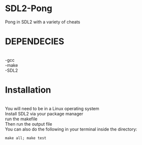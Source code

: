# SDL2-Pong
Pong in SDL2 with a variety of cheats

# DEPENDECIES
<br>-gcc
<br>-make
<br>-SDL2

# Installation
<br> You will need to be in a Linux operating system
<br> Install SDL2 via your package manager
<br> run the makefile
<br> Then run the output file
<br> You can also do the following in your terminal inside the directory:
```
make all; make test
```
